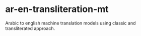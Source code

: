 # ar-en-transliteration-mt
Arabic to english machine translation models using classic and transliterated approach.
